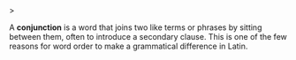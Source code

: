 <!-- markdownlint-disable MD041 -->>
A **conjunction** is a word that joins two like terms or phrases by sitting between them, often to introduce a secondary clause. This is one of the few reasons for word order to make a grammatical difference in Latin.
